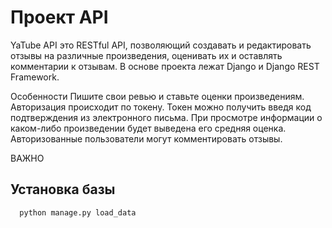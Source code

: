 
# Проект API 



YaTube API это RESTful API, позволяющий создавать и редактировать отзывы на различные произведения, оценивать их и оставлять комментарии к отзывам. В основе проекта лежат Django и Django REST Framework.

Особенности
Пишите свои ревью и ставьте оценки произведениям.
Авторизация происходит по токену.
Токен можно получить введя код подтверждения из электронного письма.
При просмотре информации о каком-либо произведении будет выведена его средняя оценка.
Авторизованные пользователи могут комментировать отзывы.

ВАЖНО


## Установка базы


```bash
  python manage.py load_data
```

